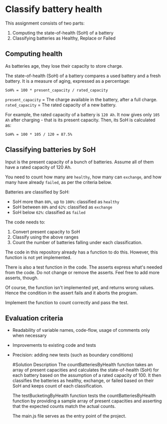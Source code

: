 # Classify battery health

This assignment consists of two parts:

1. Computing the state-of-health (SoH) of a battery
2. Classifying batteries as Healthy, Replace or Failed

## Computing health

As batteries age, they lose their capacity to store charge.

The state-of-health (SoH) of a battery compares a used battery and a fresh battery. It is a measure of aging, expressed as a percentage:

`SoH% = 100 * present_capacity / rated_capacity`

`present_capacity` =  The charge available in the battery, after a full charge.
`rated_capacity` = The rated capacity of a new battery.

For example, the rated capacity of a battery is `120 Ah`. It now gives only `105 Ah` after charging - that is its present capacity. Then, its SoH is calculated as:

`SoH% = 100 * 105 / 120 = 87.5%`

## Classifying batteries by SoH

Input is the present capacity of a bunch of batteries. Assume all of them have a rated capacity of 120 Ah.

You need to count how many are `healthy`, how many can `exchange`, and how many have already `failed`, as per the criteria below.

Batteries are classified by SoH:

- SoH more than `80%`, up to `100%`: classified as `healthy`
- SoH between `80%` and `62%`: classified as `exchange`
- SoH below `62%`: classified as `failed`

The code needs to:
1. Convert present capacity to SoH
1. Classify using the above ranges
1. Count the number of batteries falling under each classification.

The code in this repository already has a function to do this. However, this function is not yet implemented.

There is also a test function in the code.
The asserts express what's needed from the code. Do not change or remove the asserts.
Feel free to add more asserts, though.

Of course, the function isn't implemented yet, and returns wrong values. Hence the condition in the assert fails and it aborts the program.

Implement the function to count correctly and pass the test.

## Evaluation criteria

- Readability of variable names, code-flow, usage of comments only when necessary
- Improvements to existing code and tests
- Precision: adding new tests (such as boundary conditions)


  #Solution Description
  The countBatteriesByHealth function takes an array of present capacities and calculates the state-of-health (SoH) for each battery based on the assumption of a rated capacity of 100. It then classifies the batteries as healthy, exchange, or failed based on their SoH and keeps count of each classification.
  
  The testBucketingByHealth function tests the countBatteriesByHealth function by providing a sample array of present capacities and asserting that the expected counts match the actual counts.
  
  The main.js file serves as the entry point of the project.
